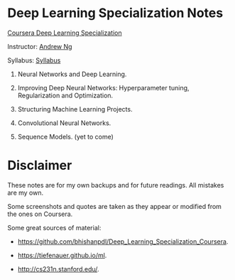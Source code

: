 # Deep Learning Specialization Notes

[Coursera Deep Learning Specialization](https://www.coursera.org/specializations/deep-learning)

Instructor: [Andrew Ng](https://www.andrewng.org/)

Syllabus: [Syllabus](https://www.coursera.org/specializations/deep-learning)


1) Neural Networks and Deep Learning.

2) Improving Deep Neural Networks: Hyperparameter tuning, Regularization and Optimization.

3) Structuring Machine Learning Projects.

4) Convolutional Neural Networks.

5) Sequence Models. (yet to come)

# Disclaimer
These notes are for my own backups and for future readings. All mistakes are my own.

Some screenshots and quotes are taken as they appear or modified from the ones on Coursera. 

Some great sources of material:

- https://github.com/bhishanpdl/Deep_Learning_Specialization_Coursera.

- https://tiefenauer.github.io/ml.

- http://cs231n.stanford.edu/.
